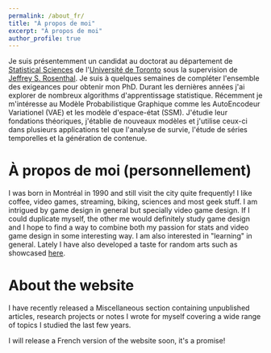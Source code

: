 ```yaml
---
permalink: /about_fr/
title: "À propos de moi"
excerpt: "À propos de moi"
author_profile: true
---
```



Je suis présentemment un candidat au doctorat au département de [Statistical Sciences](https://www.statistics.utoronto.ca) de l'[Université de Toronto](http://www.utstat.utoronto.ca) sous la supervision de [Jeffrey S. Rosenthal](http://probability.ca/jeff/). Je suis à quelques semaines de compléter l'ensemble des exigeances pour obtenir mon PhD. Durant les dernières années j'ai explorer de nombreux algorithms d'apprentissage statistique. Récemment je m'intéresse au Modèle Probabilistique Graphique comme les AutoEncodeur Variationel (VAE) et les modèle d'espace-état (SSM). J'étudie leur fondations théoriques, j'établie de nouveaux modèles et j'utilise ceux-ci dans plusieurs applications tel que l'analyse de survie, l'étude de séries temporelles et la génération de contenue. 

À propos de moi (personnellement)
=====

I was born in Montréal in 1990 and still visit the city quite frequently! I like coffee, video games, streaming, biking, sciences and most geek stuff. I am intrigued by game design in general but specially video game design. If I could duplicate myself, the other me would definitely study game design and I hope to find a way to combine both my passion for stats and video game design in some interesting way. I am also interested in "learning" in general. Lately I have also developed a taste for random arts such as showcased [here](http://art-aleatoire.com). 

About the website
=====

I have recently released a Miscellaneous section containing unpublished articles, research projects or notes I wrote for myself covering a wide range of topics I studied the last few years.

I will release a French version of the website soon, it's a promise!


